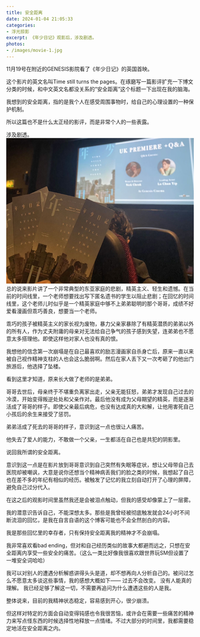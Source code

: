 ```yaml
---
title: 安全距离
date: 2024-01-04 21:05:33
categories: 
- 浮光掠影
excerpt: 《年少日记》观影后，涉及剧透。
photos:
- /images/movie-1.jpg
---
```

11月19号在附近的GENESIS影院看了《年少日记》的英国首映。

这个影片的英文名叫Time still turns the pages。在琢磨写一篇影评扩充一下博文分类的时候，和中文英文名都没关系的“安全距离”这个标题一下出现在我的脑海。

我想到的安全距离，指的是我个人在感受周围事物时，给自己的心理设置的一种保护机制。

所以这篇也不是什么太正经的影评，而是非常个人的一些表露。

涉及剧透。
![图片](/images/movie-1.jpg)
总的说来影片讲了一个非常典型的东亚家庭的悲剧，精英主义、轻生和遗憾。在当前的时间线里，一个老师想要找出写下匿名遗书的学生以阻止悲剧；在回忆的时间线里，这个老师儿时似乎是一个精英家庭中够不上弟弟聪明的那个哥哥，成绩不好爱看漫画但乖巧善良，想要当一个老师。

乖巧的孩子被精英主义的家长视为废物，暴力父亲家暴除了有精英潜质的弟弟以外的所有人，作为丈夫附庸的母亲对无法给自己争气的孩子感到失望，连弟弟也不愿意太多搭理他。即使这样他对家人也没有真的恨。

我想他的信念第一次崩塌是在自己最喜欢的励志漫画家自杀身亡后，原来一直以来被自己视作精神支柱的人也会这么脆弱啊。然后在家人丢下又一次考砸了的他出门旅游后，他选择了坠楼。

看到这里才知道，原来长大做了老师的是弟弟。

哥哥去世后，母亲终于不堪重负离家出走，父亲无能狂怒，弟弟才发现自己过去的冷漠，开始变得叛逆处处和父亲作对。最后他没有成为父母期望的精英，而是逐渐活成了哥哥的样子。即使父亲最后病危，也没有达成真的大和解，让他用害死自己小孩后的余生来接受了惩罚。

弟弟活成了死去的哥哥的样子，意识到这一点也很让人痛苦。

他失去了爱人的能力，不敢做一个父亲，一生都活在自己也是共犯的阴影里。

说回我所谓的安全距离。

意识到这一点是在影片放到哥哥意识到自己突然有失眠等症状，想让父母带自己去医院却被嘲讽，大意是说你还想当个精神病丢我们的脸之类的时候，我想起了自己也在差不多的年纪有相似的经历。被触发了记忆的我立刻自动打开了心理的屏障，避免自己过分代入。

在这之后的观影时间里虽然我还是会被泪点触动，但我的感受却像蒙上了一层雾。

我的潜意识告诉自己，不能深想太多。那些是我曾经被彻底触发就会24小时不间断流泪的回忆，是我在自言自语的这个博客可能也不会全然剖白的内容。

我是那些回忆里的幸存者，只有保持安全距离我的精神才不会崩塌。

我非常喜欢看bad ending，但对和自己经历类似的故事大都避而远之，只想在安全距离内享受一些安全的痛苦。（这么一类比好像我很喜欢跟世界玩SM但设置了一堆安全词哈哈）

我可以对别人的遭遇分析解惑讲得头头是道，却不想再向人分析自己的。被问过怎么不愿意太多谈这些事情，我的感想大概如下——
过去不会改变。
没有人能真的理解。
我已经足够了解这一切，不需要再追问为什么遭遇这些的人是我。

整体说来，目前的我精神状态稳定，容易感到开心，很少崩溃。

但这样对特定的方面会自动变得钝感也令我很苦恼，或许会在需要一些痛苦的精神力来写点怪东西的时候选择性地释放一点情绪。不过大部分的时间里，我都需要稳定地活在安全距离之内。